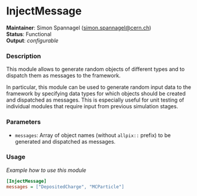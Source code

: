 # InjectMessage
**Maintainer**: Simon Spannagel (simon.spannagel@cern.ch)  
**Status**: Functional  
**Output**: *configurable*

### Description
This module allows to generate random objects of different types and to dispatch them as messages to the framework.

In particular, this module can be used to generate random input data to the framework by specifying data types for which objects should be created and dispatched as messages.
This is especially useful for unit testing of individual modules that require input from previous simulation stages.

### Parameters
* `messages`: Array of object names (without `allpix::` prefix) to be generated and dispatched as messages.

### Usage
*Example how to use this module*

```ini
[InjectMessage]
messages = ["DepositedCharge", "MCParticle"]
```
